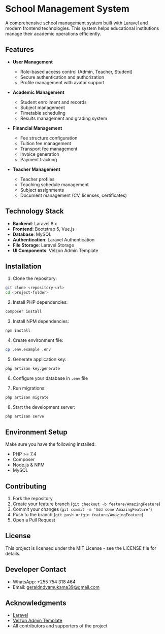 # School Management System

A comprehensive school management system built with Laravel and modern frontend technologies. This system helps educational institutions manage their academic operations efficiently.

## Features

- **User Management**
  - Role-based access control (Admin, Teacher, Student)
  - Secure authentication and authorization
  - Profile management with avatar support

- **Academic Management**
  - Student enrollment and records
  - Subject management
  - Timetable scheduling
  - Results management and grading system

- **Financial Management**
  - Fee structure configuration
  - Tuition fee management
  - Transport fee management
  - Invoice generation
  - Payment tracking

- **Teacher Management**
  - Teacher profiles
  - Teaching schedule management
  - Subject assignments
  - Document management (CV, licenses, certificates)

## Technology Stack

- **Backend**: Laravel 8.x
- **Frontend**: Bootstrap 5, Vue.js
- **Database**: MySQL
- **Authentication**: Laravel Authentication
- **File Storage**: Laravel Storage
- **UI Components**: Velzon Admin Template

## Installation

1. Clone the repository:
```sh
git clone <repository-url>
cd <project-folder>
```

2. Install PHP dependencies:
```sh
composer install
```

3. Install NPM dependencies:
```sh
npm install
```

4. Create environment file:
```sh
cp .env.example .env
```

5. Generate application key:
```sh
php artisan key:generate
```

6. Configure your database in `.env` file

7. Run migrations:
```sh
php artisan migrate
```

8. Start the development server:
```sh
php artisan serve
```

## Environment Setup

Make sure you have the following installed:
- PHP >= 7.4
- Composer
- Node.js & NPM
- MySQL

## Contributing

1. Fork the repository
2. Create your feature branch (`git checkout -b feature/AmazingFeature`)
3. Commit your changes (`git commit -m 'Add some AmazingFeature'`)
4. Push to the branch (`git push origin feature/AmazingFeature`)
5. Open a Pull Request

## License

This project is licensed under the MIT License - see the LICENSE file for details.

## Developer Contact

- WhatsApp: +255 754 318 464
- Email: geraldndyamukama39@gmail.com

## Acknowledgments

- [Laravel](https://laravel.com)
- [Velzon Admin Template](https://Themesbrand.com/)
- All contributors and supporters of the project
